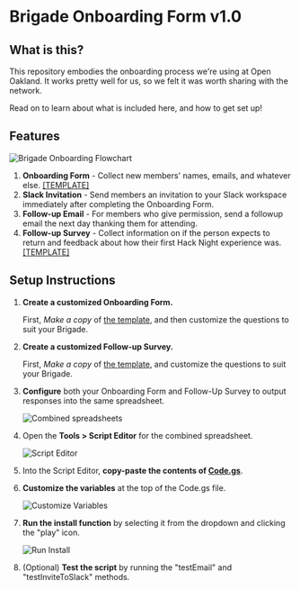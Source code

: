 # Brigade Onboarding Form v1.0
## What is this?
This repository embodies the onboarding process we're using at Open Oakland. It works pretty well for us, so we felt it was worth sharing with the network.

Read on to learn about what is included here, and how to get set up!

## Features
![Brigade Onboarding Flowchart](https://github.com/openoakland/brigade-onboarding/blob/master/images/Brigade%20Onboarding%20Flowchart.png?raw=true)

1. **Onboarding Form** - Collect new members' names, emails, and whatever else. [\[TEMPLATE\]][onboarding template]
1. **Slack Invitation** - Send members an invitation to your Slack workspace immediately after completing the Onboarding Form.
1. **Follow-up Email** - For members who give permission, send a followup email the next day thanking them for attending.
1. **Follow-up Survey** - Collect information on if the person expects to return and feedback about how their first Hack Night experience was. [\[TEMPLATE\]][followup template]

## Setup Instructions
1. **Create a customized Onboarding Form.**

    First, *Make a copy* of [the template][onboarding template], and then customize the questions to suit your Brigade.

1. **Create a customized Follow-up Survey.**

    First, *Make a copy* of [the template][followup template], and customize the questions to suit your Brigade.

1. **Configure** both your Onboarding Form and Follow-Up Survey to output responses into the same spreadsheet.

    ![Combined spreadsheets](https://github.com/openoakland/brigade-onboarding/blob/master/images/screenshot-combined-tabs.png?raw=true)

1. Open the **Tools > Script Editor** for the combined spreadsheet.

    ![Script Editor](https://github.com/openoakland/brigade-onboarding/blob/master/images/screenshot-script-editor.png?raw=true)

1. Into the Script Editor, **copy-paste the contents of [Code.gs][code.gs]**.

1. **Customize the variables** at the top of the Code.gs file.

    ![Customize Variables](https://github.com/openoakland/brigade-onboarding/blob/master/images/screenshot-customize-variables.png?raw=true)

1. **Run the install function** by selecting it from the dropdown and clicking the "play" icon.

    ![Run Install](https://github.com/openoakland/brigade-onboarding/blob/master/images/screenshot-run-install.png)

1. (Optional) **Test the script** by running the "testEmail" and "testInviteToSlack" methods.

[onboarding template]: https://docs.google.com/forms/d/1JL5PqdPwOpOgS5yAIdz02leI_SeNQdeBzFnwYQd1VJ8/edit
[followup template]: https://docs.google.com/forms/d/17u65pVWsYssx1xuVarvsMD0y_psRH_SPKYfqNE6vHwI/edit?usp=sharing
[code.gs]: https://github.com/openoakland/brigade-onboarding/blob/master/Code.gs
